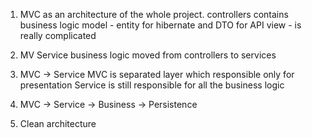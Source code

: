 1. MVC as an architecture of the whole project.
controllers contains business logic
model - entity for hibernate and DTO for API
view - is really complicated

2. MV Service
business logic moved from controllers to services

3. MVC -> Service
MVC is separated layer which responsible only for presentation
Service is still responsible for all the business logic

4. MVC -> Service -> Business -> Persistence

5. Clean architecture
